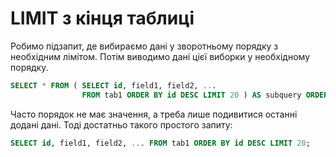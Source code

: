 # LIMIT з кінця таблиці

Робимо підзапит, де вибираємо дані у зворотньому порядку з необхідним лімітом. Потім виводимо дані цієї виборки у необхідному порядку.

```sql
SELECT * FROM ( SELECT id, field1, field2, ...
                FROM tab1 ORDER BY id DESC LIMIT 20 ) AS subquery ORDER BY id;
```

Часто порядок не має значення, а треба лише подивитися останні додані дані. Тоді достатньо такого простого запиту:

```sql
SELECT id, field1, field2, ... FROM tab1 ORDER BY id DESC LIMIT 20;
```
